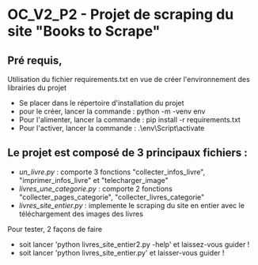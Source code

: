 
# OC_V2_P2 - Projet de scraping du site  "Books to Scrape"

## Pré requis,

Utilisation du fichier requirements.txt en vue de créer l'environnement des librairies du projet
* Se placer dans le répertoire d'installation du projet
* pour le créer, lancer la commande : 
    python -m -venv env
* Pour l'alimenter, lancer la commande :
    pip install -r requirements.txt
* Pour l'activer, lancer la commande :
    .\env\Script\activate


## Le projet est composé de 3 principaux fichiers :

* *un_livre.py* : comporte 3 fonctions "collecter_infos_livre", "imprimer_infos_livre" et "telecharger_image"
* *livres_une_categorie.py* : comporte 2 fonctions "collecter_pages_categorie",  "collecter_livres_categorie"
* *livres_site_entier.py* : implemente le scraping du site en entier avec le téléchargement des images des livres

Pour tester, 2 façons de faire 
 * soit lancer 'python livres_site_entier2.py -help' et laissez-vous guider !
 * soit lancer 'python livres_site_entier.py'  et laisser-vous guider !

